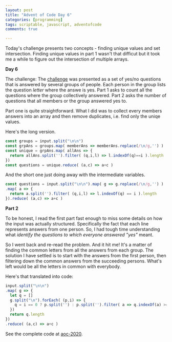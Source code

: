```yaml
---
layout: post
title: "Advent of Code Day 6"
categories: [programming]
tags: scriptable, javascript, adventofcode
comments: true

---
```


Today's challenge presents two concepts - finding unique values and set intersection. Finding unique values in part 1 wasn't that difficut but it took me a while to figure out the intersection of multiple arrays.

<!--more-->

**Day 6**

The challenge: The [challenge](https://adventofcode.com/2020/day/6) was presented as a set of yes/no questions that is answered by several groups of people. Each person in the group lists the question *letter* where the answe is yes. Part 1 asks to count all the questions where the group collectively answered. Part 2 asks the number of questions that all members or the group answered yes to.

Part one is quite straightforward. What I did was to collect every members answers into an array and then remove duplicates, i.e. find only the uniqe values.

Here's the long version.

```javascript
const groups = input.split("\n\n") 
const grpAns = groups.map( memberAns => memberAns.replace(/\n/g,'') )
const unique = grpAns.map( allAns => {
  return allAns.split('').filter( (q,i,l) => l.indexOf(q)==i ).length
})
const questions = unique.reduce( (a,c) => a+c )

```

And the short one just doing away with the intermediate variables.

```javascript
const questions = input.split("\n\n").map( g => g.replace(/\n/g,'') ) 
.map( a => {
  return a.split('').filter( (q,i,l) => l.indexOf(q) == i ).length
}).reduce( (a,c) => a+c )

```



**Part 2**

To be honest, I read the first part fast enough to miss some details on how the input was actually structured. Specifically the fact that each line represents answers from one person. So, I had tough time understanding what *identify the questions to which everyone answered "yes"* meant. 

So I went back and re-read the problem. And it hit me! It's a matter of finding the common letters from all the answers from each group. The solution I have settled is to start with the answers from the first person, then filtering down the common answers from the succeeding persons. What's left would be all the letters in common with everybody.

Here's that translated into code:

```javascript
input.split("\n\n")
.map( g => {
  let q = []
  g.split("\n").forEach( (p,i) => {
    q = i == 0 ? p.split('') : p.split('').filter( a => q.indexOf(a) >= 0 )
  })
  return q.length
})
.reduce( (a,c) => a+c )

```



See the complete code at [aoc-2020](https://github.com/supermamon/aoc-2020).

